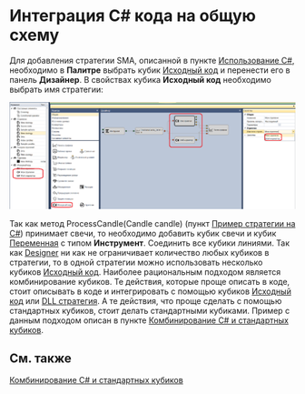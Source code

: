 # Интеграция C\# кода на общую схему

Для добавления стратегии SMA, описанной в пункте [Использование C\#](Designer_Creating_strategy_from_code.md), необходимо в **Палитре** выбрать кубик [Исходный код](Designer_Source_code.md) и перенести его в панель **Дизайнер**. В свойствах кубика **Исходный код** необходимо выбрать имя стратегии:

![Designer The integration of dice Source code in the General scheme 00](../images/Designer_integration_Source_code_in_scheme_00.png)

Так как метод ProcessCandle(Candle candle) (пункт [Пример стратегии на C\#](Designer_Creating_strategy_from_source_code.md)) принимает свечи, то необходимо добавить кубик свечи и кубик [Переменная](Designer_Variable.md) с типом **Инструмент**. Соединить все кубики линиями. Так как [Designer](Designer.md) ни как не ограничивает количество любых кубиков в стратегии, то в одной стратегии можно использовать несколько кубиков [Исходный код](Designer_Source_code.md). Наиболее рациональным подходом является комбинирование кубиков. Те действия, которые проще описать в коде, стоит описывать в коде и интегрировать с помощью кубиков [Исходный код](Designer_Source_code.md) или [DLL стратегия](Designer_DLL_Strategy.md). А те действия, что проще сделать с помощью стандартных кубиков, стоит делать стандартными кубиками. Пример с данным подходом описан в пункте [Комбинирование C\# и стандартных кубиков](Designer_Combine_Source_code_and_standard_elements.md).

## См. также

[Комбинирование C\# и стандартных кубиков](Designer_Combine_Source_code_and_standard_elements.md)
